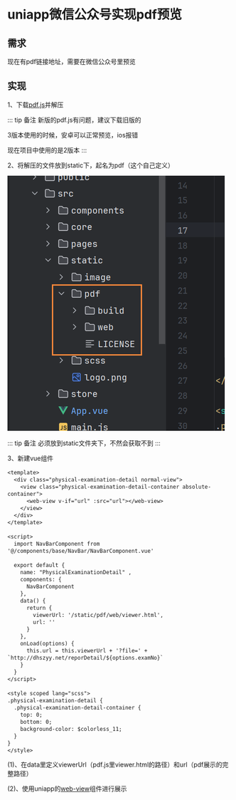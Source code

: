 # uniapp微信公众号实现pdf预览

## 需求

现在有pdf链接地址，需要在微信公众号里预览

## 实现

1、下载[pdf.js](https://mozilla.github.io/pdf.js/)并解压

::: tip 备注
新版的pdf.js有问题，建议下载旧版的

3版本使用的时候，安卓可以正常预览，ios报错

现在项目中使用的是2版本
:::

2、将解压的文件放到static下，起名为pdf（这个自己定义）

![Image text](../public/uniapp/11/01.png)

::: tip 备注
必须放到static文件夹下，不然会获取不到
:::

3、新建vue组件

```
<template>
  <div class="physical-examination-detail normal-view">
    <view class="physical-examination-detail-container absolute-container">
      <web-view v-if="url" :src="url"></web-view>
    </view>
  </div>
</template>

<script>
  import NavBarComponent from '@/components/base/NavBar/NavBarComponent.vue'
  
  export default {
    name: "PhysicalExaminationDetail" ,
    components: {
      NavBarComponent
    },
    data() {
      return {
        viewerUrl: '/static/pdf/web/viewer.html',
        url: ''
      }
    },
    onLoad(options) {
      this.url = this.viewerUrl + '?file=' + `http://dhszyy.net/reporDetail/${options.examNo}`
    }
  }
</script>

<style scoped lang="scss">
.physical-examination-detail {
  .physical-examination-detail-container {
    top: 0;
    bottom: 0;
    background-color: $colorless_11;
  }
}
</style>

```

(1)、在data里定义viewerUrl（pdf.js里viewer.html的路径）和url（pdf展示的完整路径）

(2)、使用uniapp的[web-view](https://uniapp.dcloud.net.cn/component/web-view.html#web-view)组件进行展示
